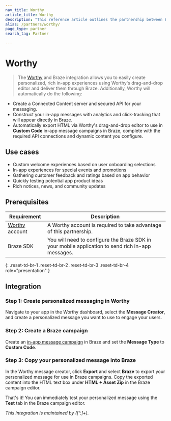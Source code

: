 ```yaml
---
nav_title: Worthy
article_title: Worthy
description: "This reference article outlines the partnership between Braze and Worthy, a message personalization platform which allows you to create personalized, rich in-app experiences and deliver them through Braze."
alias: /partners/worthy/
page_type: partner
search_tag: Partner

---
```


# Worthy

> The [Worthy](https://worthy.ai/) and Braze integration allows you to easily create personalized, rich in-app experiences using Worthy's drag-and-drop editor and deliver them through Braze. Additionally, Worthy will automatically do the following:

- Create a Connected Content server and secured API for your messaging.
- Construct your in-app messages with analytics and click-tracking that will appear directly in Braze.
- Automatically export HTML via Worthy's drag-and-drop editor to use in **Custom Code** in-app message campaigns in Braze, complete with the required API connections and dynamic content you configure.

## Use cases

- Custom welcome experiences based on user onboarding selections
- In-app experiences for special events and promotions
- Gathering customer feedback and ratings based on app behavior
- Quickly testing potential app product ideas
- Rich notices, news, and community updates

## Prerequisites

| Requirement | Description |
| --- | --- |
| [Worthy](https://worthy.ai/) account | A Worthy account is required to take advantage of this partnership. |
| Braze SDK | You will need to configure the Braze SDK in your mobile application to send rich in-app messages. |
{: .reset-td-br-1 .reset-td-br-2 .reset-td-br-3 .reset-td-br-4 role="presentation" }

## Integration

### Step 1: Create personalized messaging in Worthy

Navigate to your app in the Worthy dashboard, select the **Message Creator**, and create a personalized message you want to use to engage your users.

### Step 2: Create a Braze campaign

Create an [in-app message campaign]({{site.baseurl}}/user_guide/message_building_by_channel/in-app_messages/traditional/create/) in Braze and set the **Message Type** to **Custom Code**.

### Step 3: Copy your personalized message into Braze

In the Worthy message creator, click **Export** and select **Braze** to export your personalized message for use in Braze campaigns. Copy the exported content into the HTML text box under **HTML + Asset Zip** in the Braze campaign editor.

That's it! You can immediately test your personalized message using the **Test** tab in the Braze campaign editor. 

_This integration is maintained by ([^\.]+)\._